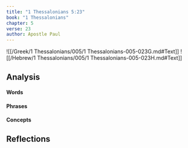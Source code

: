 ```yaml
---
title: "1 Thessalonians 5:23"
book: "1 Thessalonians"
chapter: 5
verse: 23
author: Apostle Paul
---
```

![[/Greek/1 Thessalonians/005/1 Thessalonians-005-023G.md#Text]]
![[/Hebrew/1 Thessalonians/005/1 Thessalonians-005-023H.md#Text]]

## Analysis

#### Words

#### Phrases

#### Concepts

## Reflections
